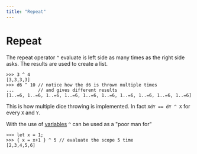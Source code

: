 ```yaml
---
title: "Repeat"
---
```

# Repeat

The repeat operator `^` evaluate is left side as many times as the right side asks. The results are used to create a list.
```dices
>>> 3 ^ 4
[3,3,3,3]
>>> d6 ^ 10 // notice how the d6 is thrown multiple times
...         // and gives different results
[1..=6, 1..=6, 1..=6, 1..=6, 1..=6, 1..=6, 1..=6, 1..=6, 1..=6, 1..=6]
```
This is how multiple dice throwing is implemented. In fact `XdY == dY ^ X` for every `X` and `Y`.

With the use of [variables](man:variables) `^` can be used as a "poor man for"
```dices
>>> let x = 1;
>>> { x = x+1 } ^ 5 // evaluate the scope 5 time
[2,3,4,5,6]
```